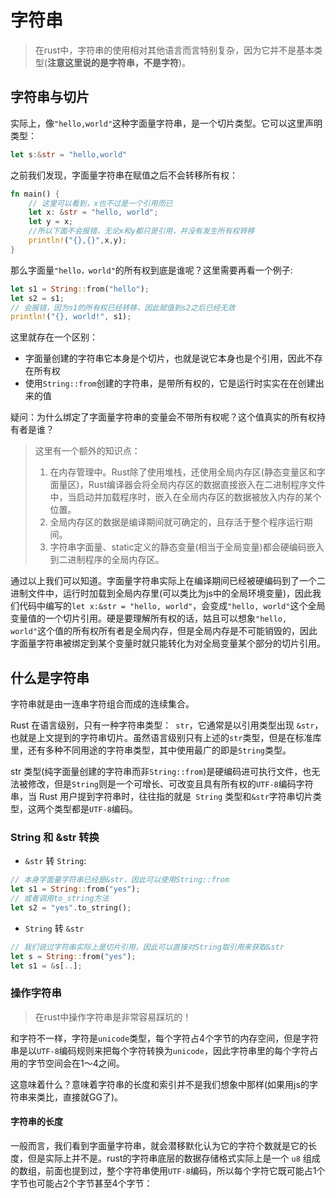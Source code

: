 # 字符串
> 在rust中，字符串的使用相对其他语言而言特别复杂，因为它并不是基本类型(**注意这里说的是字符串，不是字符**)。

## 字符串与切片
实际上，像`"hello,world"`这种字面量字符串，是一个切片类型。它可以这里声明类型：
```rust
let s:&str = "hello,world"
```
 之前我们发现，字面量字符串在赋值之后不会转移所有权：
```rust
fn main() {
    // 这里可以看到，x也不过是一个引用而已
    let x: &str = "hello, world";
    let y = x;
    //所以下面不会报错，无论x和y都只是引用，并没有发生所有权转移
    println!("{},{}",x,y);
}
```
那么字面量`"hello，world"`的所有权到底是谁呢？这里需要再看一个例子:
```rust
let s1 = String::from("hello");
let s2 = s1;
// 会报错，因为s1的所有权已经转移，因此赋值到s2之后已经无效
println!("{}, world!", s1);
```

这里就存在一个区别：
- 字面量创建的字符串它本身是个切片，也就是说它本身也是个引用，因此不存在所有权
- 使用`String::from`创建的字符串，是带所有权的，它是运行时实实在在创建出来的值

疑问：为什么绑定了字面量字符串的变量会不带所有权呢？这个值真实的所有权持有者是谁？
> 这里有一个额外的知识点：
> 1. 在内存管理中。Rust除了使用堆栈，还使用全局内存区(静态变量区和字面量区)，Rust编译器会将全局内存区的数据直接嵌入在二进制程序文件中，当启动并加载程序时，嵌入在全局内存区的数据被放入内存的某个位置。
> 2. 全局内存区的数据是编译期间就可确定的，且存活于整个程序运行期间。
> 3. 字符串字面量、static定义的静态变量(相当于全局变量)都会硬编码嵌入到二进制程序的全局内存区。

通过以上我们可以知道。字面量字符串实际上在编译期间已经被硬编码到了一个二进制文件中，运行时加载到全局内存里(可以类比为js中的全局环境变量)，因此我们代码中编写的`let x:&str = "hello, world"`，会变成`"hello, world"`这个全局变量值的一个切片引用。硬是要理解所有权的话，姑且可以想象`"hello, world"`这个值的所有权所有者是全局内存，但是全局内存是不可能销毁的，因此字面量字符串被绑定到某个变量时就只能转化为对全局变量某个部分的切片引用。

## 什么是字符串
字符串就是由一连串字符组合而成的连续集合。

Rust 在语言级别，只有一种字符串类型：` str`，它通常是以引用类型出现 `&str`，也就是上文提到的字符串切片。虽然语言级别只有上述的` str `类型，但是在标准库里，还有多种不同用途的字符串类型，其中使用最广的即是` String `类型。

str 类型(纯字面量创建的字符串而非`String::from`)是硬编码进可执行文件，也无法被修改，但是` String `则是一个可增长、可改变且具有所有权的` UTF-8 `编码字符串，当 Rust 用户提到字符串时，往往指的就是` String` 类型和` &str `字符串切片类型，这两个类型都是` UTF-8 `编码。

### String 和 &str 转换
- `&str` 转 `String`:
```rust
// 本身字面量字符串已经是&str，因此可以使用String::from
let s1 = String::from("yes");
// 或者调用to_string方法
let s2 = "yes".to_string();
```

- `String` 转 `&str`
```rust
// 我们说过字符串实际上是切片引用，因此可以直接对String取引用来获取&str
let s = String::from("yes");
let s1 = &s[..];
```

### 操作字符串
> 在rust中操作字符串是非常容易踩坑的！

和字符不一样，字符是`unicode`类型，每个字符占4个字节的内存空间，但是字符串是以`UTF-8`编码规则来把每个字符转换为`unicode`，因此字符串里的每个字符占用的字节空间会在1～4之间。

这意味着什么？意味着字符串的长度和索引并不是我们想象中那样(如果用js的字符串来类比，直接就GG了)。
#### 字符串的长度
一般而言，我们看到字面量字符串，就会潜移默化认为它的字符个数就是它的长度，但是实际上并不是。rust的字符串底层的数据存储格式实际上是一个 `u8` 组成的数组，前面也提到过，整个字符串使用`UTF-8`编码，所以每个字符它既可能占1个字节也可能占2个字节甚至4个字节：
```rust
```